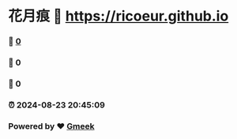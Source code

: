 # 花月痕 :link: https://ricoeur.github.io 
### :page_facing_up: [0](https://ricoeur.github.io/tag.html) 
### :speech_balloon: 0 
### :hibiscus: 0 
### :alarm_clock: 2024-08-23 20:45:09 
### Powered by :heart: [Gmeek](https://github.com/Meekdai/Gmeek)
